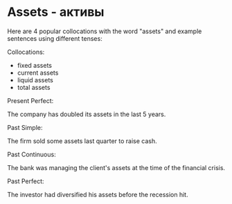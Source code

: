 # Assets - активы




Here are 4 popular collocations with the word "assets" and example sentences using different tenses:

Collocations:

- fixed assets
- current assets
- liquid assets
- total assets

Present Perfect:

The company has doubled its assets in the last 5 years.

Past Simple:

The firm sold some assets last quarter to raise cash.

Past Continuous:

The bank was managing the client's assets at the time of the financial crisis.

Past Perfect:

The investor had diversified his assets before the recession hit.
